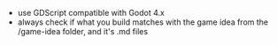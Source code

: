 * use GDScript compatible with Godot 4.x
* always check if what you build matches with the game idea from the /game-idea folder, and it's .md files  